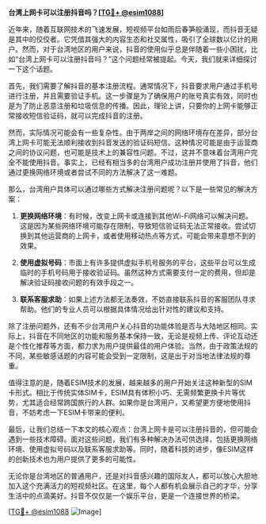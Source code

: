 **台湾上网卡可以注册抖音吗？[[TG💪+ @esim1088](https://t.me/s/esim1088)]**

近年来，随着互联网技术的飞速发展，短视频平台如雨后春笋般涌现，而抖音无疑是其中的佼佼者。它凭借其强大的内容生态和社交属性，吸引了全球数以亿计的用户。然而，对于台湾地区的用户来说，抖音的使用似乎总是伴随着一些小困扰，比如“台湾上网卡可以注册抖音吗？”这个问题经常被提起。今天，我们就来详细探讨一下这个话题。

首先，我们需要了解抖音的基本注册流程。通常情况下，抖音要求用户通过手机号进行注册，并且需要验证手机。这一步骤是为了确保用户的账号真实有效，同时也是为了防止恶意注册和垃圾信息的传播。因此，理论上讲，只要你的上网卡能够正常接收短信验证码，就可以完成抖音的注册。

然而，实际情况可能会有一些复杂性。由于两岸之间的网络环境存在差异，部分台湾上网卡可能无法顺利接收到抖音发送的验证码短信。这种情况可能是由于运营商之间的协议问题，也可能是技术上的兼容性问题。不过，这并不意味着台湾用户完全不能使用抖音。事实上，已经有相当多的台湾用户成功注册并使用了抖音，他们通过更换网络环境或者尝试不同的方法解决了这一难题。

那么，台湾用户具体可以通过哪些方式解决注册问题呢？以下是一些常见的解决方案：

1. **更换网络环境**：有时候，改变上网卡或连接到其他Wi-Fi网络可以解决问题。这是因为某些网络环境可能存在限制，导致短信验证码无法正常接收。尝试切换到其他运营商的上网卡，或者使用移动热点等方式，可能会带来意想不到的效果。

2. **使用虚拟号码**：市面上有许多提供虚拟手机号服务的平台，这些平台可以生成临时的手机号码用于接收验证码。虽然这种方式需要支付一定的费用，但却是解决验证码接收问题的有效手段之一。

3. **联系客服求助**：如果上述方法都无法奏效，不妨直接联系抖音的客服团队寻求帮助。他们的专业人员可以根据具体情况给出针对性的建议和支持。

除了注册问题外，还有不少台湾用户关心抖音的功能体验是否与大陆地区相同。实际上，抖音在不同地区的功能和服务基本保持一致，无论是视频上传、评论互动还是个性化推荐等方面，都力求为用户提供最佳的用户体验。当然，由于政策法规的不同，某些敏感话题的内容可能会受到一定限制，这是出于对当地法律法规的尊重。

值得注意的是，随着ESIM技术的发展，越来越多的用户开始关注这种新型的SIM卡形式。相比于传统实体SIM卡，ESIM具有体积小巧、无需频繁更换卡片等优势，尤其适合经常跨国旅行的人群。如果你是台湾用户，又希望更方便地使用抖音，不妨考虑一下ESIM卡带来的便利。

最后，让我们总结一下本文的核心观点：台湾上网卡是可以注册抖音的，但可能会遇到一些技术障碍。面对这些问题，我们有多种解决办法可供选择，包括更换网络环境、使用虚拟号码以及联系客服求助等。同时，随着科技的进步，像ESIM这样的创新技术也为用户提供了更多的可能性。

无论你是台湾地区的普通用户，还是对抖音感兴趣的国际友人，都可以放心大胆地加入这个充满活力的短视频社区。在这里，每个人都有机会展示自己的才华，分享生活中的点滴美好。抖音不仅仅是一个娱乐平台，更是一个连接世界的桥梁。

[[TG💪+ @esim1088](https://t.me/s/esim1088) ![Image](https://i.postimg.cc/4NQfJmqS/Snipaste-2025-05-13-00-14-12.png)]